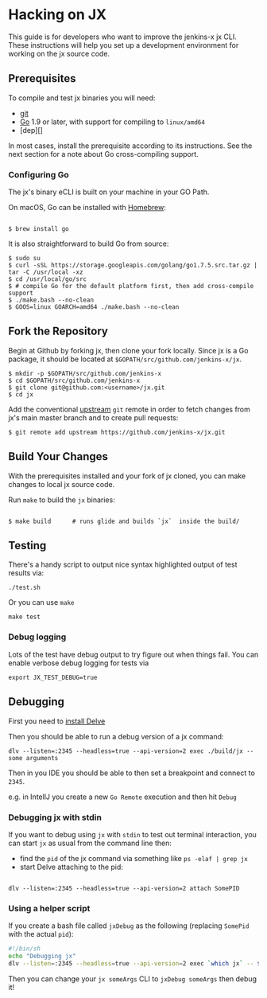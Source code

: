 # Hacking on JX

This guide is for developers who want to improve the jenkins-x jx CLI. These instructions will help you set up a
development environment for working on the jx source code.

## Prerequisites

To compile and test jx binaries you will need:

 - [git][]
 - [Go][] 1.9 or later, with support for compiling to `linux/amd64`
 - [dep][]
 

In most cases, install the prerequisite according to its instructions. See the next section
for a note about Go cross-compiling support.

### Configuring Go

The jx's binary eCLI is  built on your machine in your GO Path. 

On macOS, Go can be installed with [Homebrew][]:

```shell

$ brew install go 
```

It is also straightforward to build Go from source:

```shell
$ sudo su
$ curl -sSL https://storage.googleapis.com/golang/go1.7.5.src.tar.gz | tar -C /usr/local -xz
$ cd /usr/local/go/src
$ # compile Go for the default platform first, then add cross-compile support
$ ./make.bash --no-clean
$ GOOS=linux GOARCH=amd64 ./make.bash --no-clean
```

## Fork the Repository

Begin at Github by forking jx, then clone your fork locally. Since jx is a Go package, it
should be located at `$GOPATH/src/github.com/jenkins-x/jx`.

```shell
$ mkdir -p $GOPATH/src/github.com/jenkins-x
$ cd $GOPATH/src/github.com/jenkins-x
$ git clone git@github.com:<username>/jx.git
$ cd jx
```

Add the conventional [upstream][] `git` remote in order to fetch changes from jx's main master
branch and to create pull requests:

```shell
$ git remote add upstream https://github.com/jenkins-x/jx.git
```

## Build Your Changes

With the prerequisites installed and your fork of jx cloned, you can make changes to local jx
source code.

Run `make` to build the `jx`  binaries:

```shell

$ make build      # runs glide and builds `jx`  inside the build/
```

## Testing

There's a handy script to output nice syntax highlighted output of test results via:

```shell 
./test.sh
```

Or you can use `make`

```shell 
make test
```

### Debug logging

Lots of the test have debug output to try figure out when things fail. You can enable verbose debug logging for tests via

```shell 
export JX_TEST_DEBUG=true
```

## Debugging

First you need to [install Delve](https://github.com/derekparker/delve/blob/master/Documentation/installation/README.md)

Then you should be able to run a debug version of a jx command:

```
dlv --listen=:2345 --headless=true --api-version=2 exec ./build/jx -- some arguments
```

Then in you IDE you should be able to then set a breakpoint and connect to `2345`.

e.g. in IntellJ you create a new `Go Remote` execution and then hit `Debug`

### Debugging jx with stdin

If you want to debug using `jx` with `stdin` to test out terminal interaction, you can start `jx` as usual from the command line then:

* find the `pid` of the jx command via something like `ps -elaf | grep jx`
* start Delve attaching to the pid:

```shell

dlv --listen=:2345 --headless=true --api-version=2 attach SomePID
```

### Using a helper script

If you create a bash file called `jxDebug` as the following (replacing `SomePid` with the actual `pid`):

```bash
#!/bin/sh
echo "Debugging jx"
dlv --listen=:2345 --headless=true --api-version=2 exec `which jx` -- $*
```

Then you can change your `jx someArgs` CLI to `jxDebug someArgs` then debug it!

[git]: https://git-scm.com/
[glide]: https://github.com/Masterminds/glide
[go]: https://golang.org/
[Homebrew]: https://brew.sh/
[Kubernetes]: https://github.com/kubernetes/kubernetes
[minikube]: https://github.com/kubernetes/minikube
[upstream]: https://help.github.com/articles/fork-a-repo/
[upx]: https://upx.github.io
